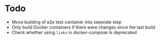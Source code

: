 # Todo

- Move building of e2e test container into seperate step
- Only build Docker containers if there were changes since the last build
- Check whether using `links` in docker-compose is deprecated
